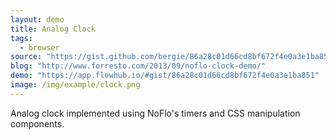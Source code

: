 ```yaml
---
layout: demo
title: Analog Clock
tags:
  - browser
source: "https://gist.github.com/bergie/86a28c01d66cd8bf672f4e0a3e1ba851"
blog: "http://www.forresto.com/2013/09/noflo-clock-demo/"
demo: "https://app.flowhub.io/#gist/86a28c01d66cd8bf672f4e0a3e1ba851"
image: /img/example/clock.png
---
```

Analog clock implemented using NoFlo's timers and CSS manipulation components.
